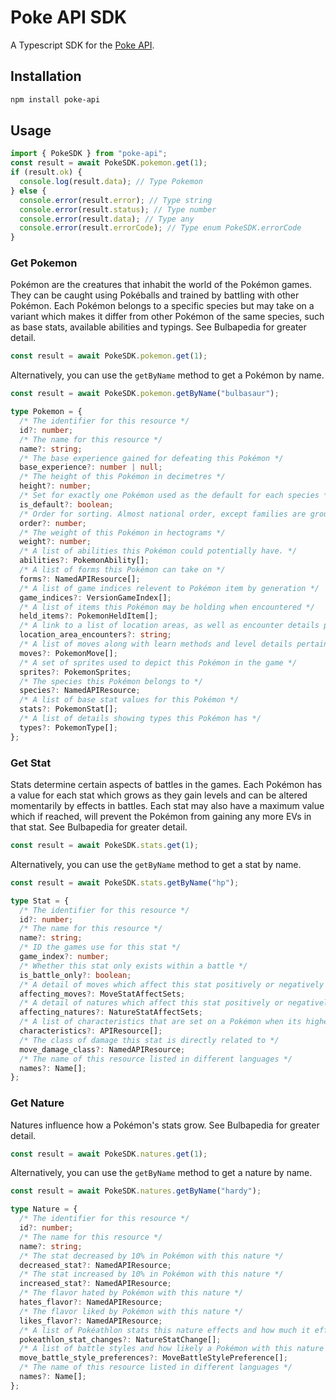 # Poke API SDK

A Typescript SDK for the [Poke API](https://pokeapi.co/about).

## Installation

```bash
npm install poke-api
```

## Usage

```typescript
import { PokeSDK } from "poke-api";
const result = await PokeSDK.pokemon.get(1);
if (result.ok) {
  console.log(result.data); // Type Pokemon
} else {
  console.error(result.error); // Type string
  console.error(result.status); // Type number
  console.error(result.data); // Type any
  console.error(result.errorCode); // Type enum PokeSDK.errorCode
}
```

### Get Pokemon

Pokémon are the creatures that inhabit the world of the Pokémon games. They can be caught using Pokéballs and trained by battling with other Pokémon. Each Pokémon belongs to a specific species but may take on a variant which makes it differ from other Pokémon of the same species, such as base stats, available abilities and typings. See Bulbapedia for greater detail.

```typescript
const result = await PokeSDK.pokemon.get(1);
```

Alternatively, you can use the `getByName` method to get a Pokémon by name.

```typescript
const result = await PokeSDK.pokemon.getByName("bulbasaur");
```

```typescript
type Pokemon = {
  /* The identifier for this resource */
  id?: number;
  /* The name for this resource */
  name?: string;
  /* The base experience gained for defeating this Pokémon */
  base_experience?: number | null;
  /* The height of this Pokémon in decimetres */
  height?: number;
  /* Set for exactly one Pokémon used as the default for each species */
  is_default?: boolean;
  /* Order for sorting. Almost national order, except families are grouped together. */
  order?: number;
  /* The weight of this Pokémon in hectograms */
  weight?: number;
  /* A list of abilities this Pokémon could potentially have. */
  abilities?: PokemonAbility[];
  /* A list of forms this Pokémon can take on */
  forms?: NamedAPIResource[];
  /* A list of game indices relevent to Pokémon item by generation */
  game_indices?: VersionGameIndex[];
  /* A list of items this Pokémon may be holding when encountered */
  held_items?: PokemonHeldItem[];
  /* A link to a list of location areas, as well as encounter details pertaining to specific versions */
  location_area_encounters?: string;
  /* A list of moves along with learn methods and level details pertaining to specific version groups */
  moves?: PokemonMove[];
  /* A set of sprites used to depict this Pokémon in the game */
  sprites?: PokemonSprites;
  /* The species this Pokémon belongs to */
  species?: NamedAPIResource;
  /* A list of base stat values for this Pokémon */
  stats?: PokemonStat[];
  /* A list of details showing types this Pokémon has */
  types?: PokemonType[];
};
```

### Get Stat

Stats determine certain aspects of battles in the games. Each Pokémon has a value for each stat which grows as they gain levels and can be altered momentarily by effects in battles. Each stat may also have a maximum value which if reached, will prevent the Pokémon from gaining any more EVs in that stat. See Bulbapedia for greater detail.

```typescript
const result = await PokeSDK.stats.get(1);
```

Alternatively, you can use the `getByName` method to get a stat by name.

```typescript
const result = await PokeSDK.stats.getByName("hp");
```

```typescript
type Stat = {
  /* The identifier for this resource */
  id?: number;
  /* The name for this resource */
  name?: string;
  /* ID the games use for this stat */
  game_index?: number;
  /* Whether this stat only exists within a battle */
  is_battle_only?: boolean;
  /* A detail of moves which affect this stat positively or negatively */
  affecting_moves?: MoveStatAffectSets;
  /* A detail of natures which affect this stat positively or negatively */
  affecting_natures?: NatureStatAffectSets;
  /* A list of characteristics that are set on a Pokémon when its highest base stat is this stat */
  characteristics?: APIResource[];
  /* The class of damage this stat is directly related to */
  move_damage_class?: NamedAPIResource;
  /* The name of this resource listed in different languages */
  names?: Name[];
};
```

### Get Nature

Natures influence how a Pokémon's stats grow. See Bulbapedia for greater detail.

```typescript
const result = await PokeSDK.natures.get(1);
```

Alternatively, you can use the `getByName` method to get a nature by name.

```typescript
const result = await PokeSDK.natures.getByName("hardy");
```

```typescript
type Nature = {
  /* The identifier for this resource */
  id?: number;
  /* The name for this resource */
  name?: string;
  /* The stat decreased by 10% in Pokémon with this nature */
  decreased_stat?: NamedAPIResource;
  /* The stat increased by 10% in Pokémon with this nature */
  increased_stat?: NamedAPIResource;
  /* The flavor hated by Pokémon with this nature */
  hates_flavor?: NamedAPIResource;
  /* The flavor liked by Pokémon with this nature */
  likes_flavor?: NamedAPIResource;
  /* A list of Pokéathlon stats this nature effects and how much it effects them */
  pokeathlon_stat_changes?: NatureStatChange[];
  /* A list of battle styles and how likely a Pokémon with this nature is to use them in the Battle Palace or Battle Tent. */
  move_battle_style_preferences?: MoveBattleStylePreference[];
  /* The name of this resource listed in different languages */
  names?: Name[];
};
```
